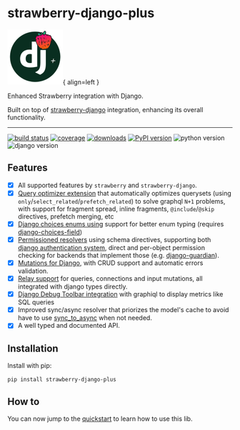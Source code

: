 # strawberry-django-plus

![Logo](./images/logo.png){ align=left }

Enhanced Strawberry integration with Django.

Built on top of [strawberry-django](https://github.com/strawberry-graphql/strawberry-graphql-django)
integration, enhancing its overall functionality.

---

[![build status](https://img.shields.io/endpoint.svg?url=https%3A%2F%2Factions-badge.atrox.dev%2Fblb-ventures%2Fstrawberry-django-plus%2Fbadge%3Fref%3Dmain&style=flat)](https://actions-badge.atrox.dev/blb-ventures/strawberry-django-plus/goto?ref=main)
[![coverage](https://img.shields.io/codecov/c/github/blb-ventures/strawberry-django-plus.svg)](https://codecov.io/gh/blb-ventures/strawberry-django-plus)
[![downloads](https://pepy.tech/badge/strawberry-django-plus)](https://pepy.tech/project/strawberry-django-plus)
[![PyPI version](https://img.shields.io/pypi/v/strawberry-django-plus.svg)](https://pypi.org/project/strawberry-django-plus/)
![python version](https://img.shields.io/pypi/pyversions/strawberry-django-plus.svg)
![django version](https://img.shields.io/pypi/djversions/strawberry-django-plus.svg)

## Features

- [x] All supported features by `strawberry` and `strawberry-django`.
- [x] [Query optimizer extension](https://blb-ventures.github.io/strawberry-django-plus/query-optimizer/)
      that automatically optimizes querysets
      (using `only`/`select_related`/`prefetch_related`) to solve graphql `N+1` problems, with support
      for fragment spread, inline fragments, `@include`/`@skip` directives, prefetch merging, etc
- [x] [Django choices enums using](https://blb-ventures.github.io/strawberry-django-plus/quickstart/#django-choices-enums)
      support for better enum typing (requires
      [django-choices-field](https://github.com/bellini666/django-choices-field))
- [x] [Permissioned resolvers](https://blb-ventures.github.io/strawberry-django-plus/quickstart/#permissioned-resolvers)
      using schema directives, supporting both
      [django authentication system](https://docs.djangoproject.com/en/4.0/topics/auth/default/),
      direct and per-object permission checking for backends that implement those (e.g.
      [django-guardian](https://django-guardian.readthedocs.io/en/stable)).
- [x] [Mutations for Django](https://blb-ventures.github.io/strawberry-django-plus/mutations/),
      with CRUD support and automatic errors validation.
- [x] [Relay support](https://blb-ventures.github.io/strawberry-django-plus/quickstart/#relay-support)
      for queries, connections and input mutations, all integrated with django types directly.
- [x] [Django Debug Toolbar integration](https://blb-ventures.github.io/strawberry-django-plus/debug-toolbar/) with graphiql to
      display metrics like SQL queries
- [x] Improved sync/async resolver that priorizes the model's cache to avoid have to use
      [sync_to_async](https://docs.djangoproject.com/en/4.0/topics/async/#asgiref.sync.sync_to_async)
      when not needed.
- [x] A well typed and documented API.

## Installation

Install with pip:

```shell
pip install strawberry-django-plus
```

## How to

You can now jump to the [quickstart](quickstart.md) to learn how to use this lib.
